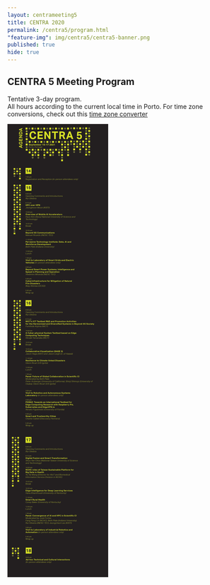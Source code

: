 ```yaml
---
layout: centrameeting5
title: CENTRA 2020
permalink: /centra5/program.html
"feature-img": img/centra5/centra5-banner.png
published: true
hide: true
---
```



## CENTRA 5 Meeting Program


Tentative 3-day program.  
All hours according to the current local time in Porto. For time zone conversions, check out this [time zone converter](https://www.timeanddate.com/worldclock/converter.html)
 
![CENTRA5 Agenda ](../img/centra5/centra5_agenda.png)
